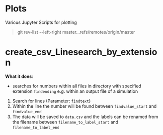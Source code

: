 # Plots
Various Jupyter Scripts for plotting

> git rev-list --left-right master...refs/remotes/origin/master

# create_csv_Linesearch_by_extension

**What it does**:
- searches for numbers within all files in directory with specified extension `findending` e.g. within an output file of a simulation

1. Search for lines (Parameter: `findtext`)
2. Within the line the number will be found between `findvalue_start` and `findvalue_end`
3. The data will be saved to `data.csv` and the labels can be renamed from the filename between `filename_to_label_start` and `filename_to_label_end`
